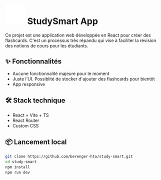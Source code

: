 # ![App Icon](public/icon.svg) StudySmart App

Ce projet est une application web développée en React pour créer des flashcards.
C'est un processus très répandu qui vise à faciliter la révision des notions de cours pour les étudiants.


## ✨ Fonctionnalités

- Aucune fonctionnalité majeure pour le moment
- Juste l'UI. Possiblité de stocker d'ajouter des flashcards pour bientôt
- App responsive

## 🛠️ Stack technique

- React + Vite + TS
- React Router
- Custom CSS

## 📦 Lancement local

```bash
git clone https://github.com/berenger-hto/study-smart.git
cd study-smart
npm install
npm run dev
```
